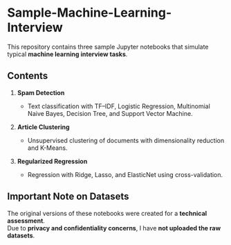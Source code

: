# Sample-Machine-Learning-Interview
This repository contains three sample Jupyter notebooks that simulate typical **machine learning interview tasks**.

## Contents
1. **Spam Detection**  
   - Text classification with TF–IDF, Logistic Regression, Multinomial Naive Bayes, Decision Tree, and Support Vector Machine.

2. **Article Clustering**  
   - Unsupervised clustering of documents with dimensionality reduction and K-Means. 

3. **Regularized Regression**  
   - Regression with Ridge, Lasso, and ElasticNet using cross-validation. 


## Important Note on Datasets
The original versions of these notebooks were created for a **technical assessment**.  
Due to **privacy and confidentiality concerns**, I have **not uploaded the raw datasets**.
